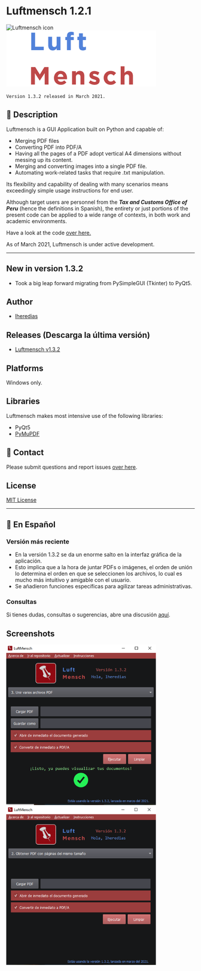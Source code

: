 # Luftmensch 1.2.1
![Luftmensch icon](https://raw.githubusercontent.com/lheredias/Luftmensch/main/finalicon.ico) ![Luftmensch logo](https://github.com/lheredias/Luftmensch/blob/main/app%20name.png)

```
Version 1.3.2 released in March 2021.
```
## :izakaya_lantern: Description

Luftmensch is a GUI Application built on Python and capable of:
    
* Merging PDF files
* Converting PDF into PDF/A
* Having all the pages of a PDF adopt vertical A4 dimensions without messing up its content.
* Merging and converting images into a single PDF file.
* Automating work-related tasks that require .txt manipulation. 

Its flexibility and capability of dealing with many scenarios means exceedingly simple usage instructions for end user.

Although target users are personnel from the ***Tax and Customs Office of Peru*** (hence the definitions in Spanish), the entirety or just portions of the present code can be applied to a wide range of contexts, in both work and academic environments.

Have a look at the code [over here.](https://github.com/lheredias/Luftmensch/blob/main/LuftmenschQt.py)

As of March 2021, Luftmensch is under active development.
***
## New in version 1.3.2

* Took a big leap forward migrating from PySimpleGUI (Tkinter) to PyQt5.

## Author

* [lheredias](https://github.com/lheredias) 

## Releases (Descarga la última versión)
* [Luftmensch v1.3.2](https://github.com/lheredias/Luftmensch/releases/tag/v1.3.2)

## Platforms

Windows only.

## Libraries
Luftmensch makes most intensive use of the following libraries:
* PyQt5
* [PyMuPDF](https://github.com/pymupdf/PyMuPDF)

## :speech_balloon: Contact

Please submit questions and report issues [over here](https://github.com/lheredias/Luftmensch/discussions).

## License
[MIT License](https://github.com/lheredias/Luftmensch/blob/main/LICENSE)
***
## :scroll: En Español

### Versión más reciente

* En la versión 1.3.2 se da un enorme salto en la interfaz gráfica de la aplicación.
* Esto implica que a la hora de juntar PDFs o imágenes, el orden de unión lo determina el orden en que se seleccionen los archivos, lo cual es mucho más intuitivo y amigable con el usuario.
* Se añadieron funciones específicas para agilizar tareas administrativas.

### Consultas
Si tienes dudas, consultas o sugerencias, abre una discusión [aquí](https://github.com/lheredias/Luftmensch/discussions).

## Screenshots

<img src="https://github.com/lheredias/Luftmensch/blob/main/screenshots/ss04.png" width="400" /> <img src="https://github.com/lheredias/Luftmensch/blob/main/screenshots/ss01.png" width="400" />
